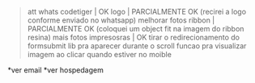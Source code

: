 >att whats codetiger | OK
>logo | PARCIALMENTE OK (recirei a logo conforme enviado no whatsapp)
>melhorar fotos ribbon | PARCIALMENTE OK (coloquei um object fit na imagem do ribbon resina)
>mais fotos impresosras | OK
>tirar o redirecionamento do formsubmit
>lib pra aparecer durante o scroll
>funcao pra visualizar imagem ao clicar quando estiver no moible

*ver email 
*ver hospedagem
